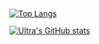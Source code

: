 [![Top Langs](https://github-readme-stats.vercel.app/api/top-langs/?username=UltraFish19)](https://github.com/anuraghazra/github-readme-stats)



[![Ultra's GitHub stats](https://github-readme-stats.vercel.app/api?username=UltraFish19)](https://github.com/anuraghazra/github-readme-stats)
